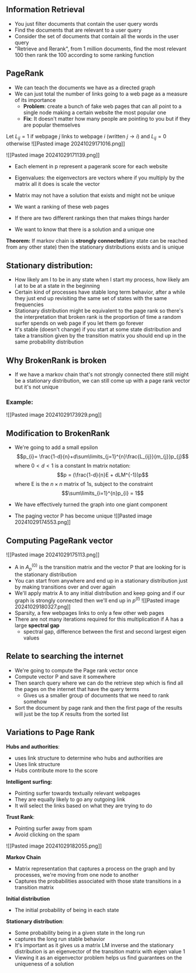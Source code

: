 ## Information Retrieval 
- You just filter documents that contain the user query words 
- Find the documents that are relevant to a user query
- Consider the set of documents that contain all the words in the user query
- "Retrieve and Rerank", from 1 million documents, find the most relevant 100 then rank the 100 according to some ranking function 

## PageRank
- We can teach the documents we have as a directed graph 
- We can just total the number of links going to a web page as a measure of its importance 
	- **Problem**: create a bunch of fake web pages that can all point to a single node making a certain website the most popular one 
	- **Fix**: It doesn't matter how many people are pointing to you but if they are popular themselves 

Let $L_{ij} = 1$ if webpage $j$ links to webpage $i$ (written $j \rightarrow i$) and $L_{ij} = 0$ otherwise 
![[Pasted image 20241029171016.png]]

![[Pasted image 20241029171139.png]]
- Each element in p represent a pagerank score for each website 
- Eigenvalues: the eigenvectors are vectors where if you multiply by the matrix all it does is scale the vector 

- Matrix may not have a solution that exists and might not be unique
- We want a ranking of these web pages 
- If there are two different rankings then that makes things harder 
- We want to know that there is a solution and a unique one 


**Theorem:** If markov chain is **strongly connected**(any state can be reached from any other state) then the stationary distributions exists and is unique 

## **Stationary distribution:** 
- How likely am I to be in any state when I start my process, how likely am I at to be at a state in the beginning 
- Certain kind of processes have stable long term behavior, after a while they just end up revisiting the same set of states with the same frequencies 
- Stationary distribution might be equivalent to the page rank so there's the interpretation that broken rank is the proportion of time a random surfer spends on web page if you let them go forever  
- It's stable (doesn't change) if you start at some state distribution and take a transition given by the transition matrix you should end up in the same probability distribution 

## Why BrokenRank is broken
- If we have a markov chain that's not strongly connected there still might be a stationary distribution, we can still come up with a page rank vector but it's not unique 
### Example:
![[Pasted image 20241029173929.png]]

## Modification to BrokenRank
- We're going to add a small epsilon
$$p_{i}= \frac{1-d}{n}+d\sum\limits_{j=1}^{n}\frac{L_{ij}}{m_{j}}p_{j}$$
where $0 < d <1$  is a constant 
In matrix notation:
$$p = (\frac{1-d}{n}E + dLM^{-1})p$$
where E is the $n \times n$ matrix of 1s, subject to the constraint
$$\sum\limits_{i=1}^{n}p_{i} = 1$$

- We have effectively turned the graph into one giant component 
- The paging vector P has become unique 
![[Pasted image 20241029174553.png]]

## Computing PageRank vector
![[Pasted image 20241029175113.png]]
- A in $A_{p}^{(0)}$ is the transition matrix and the vector P that are looking for is the stationary distribution 
- You can start from anywhere and end up in a stationary distribution just by making transitions over and over again 
- We'll apply matrix A to any initial distribution and keep going and if our graph is strongly connected then we'll end up in $p^{(t)}$
![[Pasted image 20241029180327.png]]
- Sparsity, a few webpages links to only a few other web pages 
- There are not many iterations required for this multiplication if A has a large **spectral gap** 
	- spectral gap, difference between the first and second largest eigen values 

## Relate to searching the internet
- We're going to compute the Page rank vector once
- Compute vector P and save it somewhere 
- Then search query where we can do the retrieve step which is find all the pages on the internet that have the query terms 
	- Gives us a smaller group of documents that we need to rank somehow 
- Sort the document by page rank and then the first page of the results will just be the top $K$ results from the sorted list 

## Variations to Page Rank
**Hubs and authorities**: 
- uses link structure to determine who hubs and authorities are 
- Uses link structure 
- Hubs contribute more to the score

**Intelligent surfing:** 
- Pointing surfer towards textually relevant webpages 
- They are equally likely to go any outgoing link 
- It will select the links based on what they are trying to do 

**Trust Rank**:
- Pointing surfer away from spam
- Avoid clicking on the spam


![[Pasted image 20241029182055.png]]

**Markov Chain**
- Matrix representation that captures a process on the graph and by processes, we're moving from one node to another 
- Captures the probabilities associated with those state transitions in a transition matrix 

**Initial distribution**
- The initial probability of being in each state

**Stationary distribution**:
- Some probability being in a given state in the long run 
- captures the long run stable behavior 
- It's important as it gives us a matrix LM inverse and the stationary distribution is an eigenvector of the transition matrix with eigen value 1 
- Viewing it as an eigenvector problem helps us find guarantees on the uniqueness of a solution 

